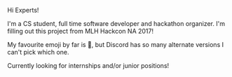 Hi Experts!


I'm a CS student, full time software developer and hackathon organizer. I'm filling out this project from MLH Hackcon NA 2017!


My favourite emoji by far is 🤔, but Discord has so many alternate versions I can't pick which one.


Currently looking for internships and/or junior positions!
